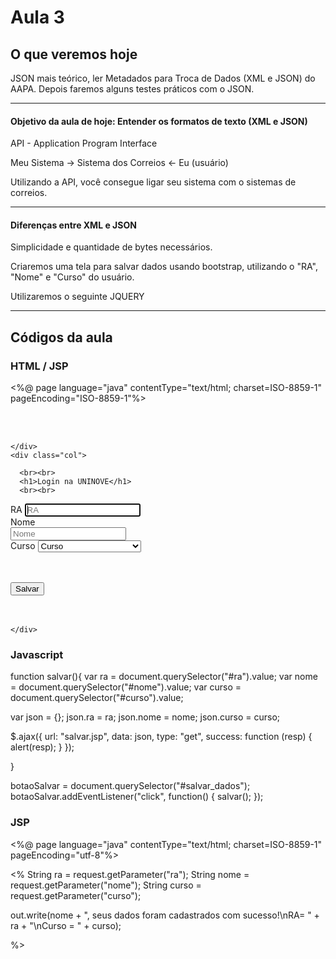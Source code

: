 # Aula 3
## O que veremos hoje
JSON mais teórico, ler Metadados para Troca de Dados (XML e JSON) do AAPA. Depois faremos alguns testes práticos com o JSON.

---

#### Objetivo da aula de hoje: Entender os formatos de texto (XML e  JSON)

API - Application Program Interface

Meu Sistema -> Sistema dos Correios <- Eu (usuário)

Utilizando a API, você consegue ligar seu sistema com o sistemas de correios.

---

#### Diferenças entre XML e JSON
Simplicidade e quantidade de bytes necessários.

Criaremos uma tela para salvar dados usando bootstrap, utilizando o "RA", "Nome" e "Curso" do usuário.


Utilizaremos o seguinte JQUERY
<script src="https://cdnjs.cloudflare.com/ajax/libs/jquery/3.7.1/jquery.js" integrity="sha512-+k1pnlgt4F1H8L7t3z95o3/KO+o78INEcXTbnoJQ/F2VqDVhWoaiVml/OEHv9HsVgxUaVW+IbiZPUJQfF/YxZw==" crossorigin="anonymous" referrerpolicy="no-referrer"></script>



---

## Códigos da aula

### HTML / JSP

<%@ page language="java" contentType="text/html; charset=ISO-8859-1"
    pageEncoding="ISO-8859-1"%>
<!doctype html>
<html lang="pt-br">
  <head>
    <meta charset="utf-8">
    <meta name="viewport" content="width=device-width, initial-scale=1">
    <title>Exemplo JSON</title>
    <script src="https://cdnjs.cloudflare.com/ajax/libs/jquery/3.7.1/jquery.js" integrity="sha512-+k1pnlgt4F1H8L7t3z95o3/KO+o78INEcXTbnoJQ/F2VqDVhWoaiVml/OEHv9HsVgxUaVW+IbiZPUJQfF/YxZw==" crossorigin="anonymous" referrerpolicy="no-referrer">
    </script>
    <link href="https://cdn.jsdelivr.net/npm/bootstrap@5.3.3/dist/css/bootstrap.min.css" rel="stylesheet" integrity="sha384-QWTKZyjpPEjISv5WaRU9OFeRpok6YctnYmDr5pNlyT2bRjXh0JMhjY6hW+ALEwIH" crossorigin="anonymous">
    <script src="script.js" defer></script>
  </head>
  <body>
  <br><br>
    <div class="container text-center">
  <div class="row align-items-start">
    <div class="col-2">
     
    </div>
    <div class="col">
     
      <br><br>
      <h1>Login na UNINOVE</h1>
      <br><br>
<form class="row gy-2 gx-3 align-items-center" >
 <div class="col-auto">
   <label for="ra">RA</label>
   <input autofocus type="text" class="form-control" id="ra" placeholder="RA">
 </div>
 <div class="col-auto">
   <label for="nome">Nome</label>
   <div class="input-group">
     <input type="text" class="form-control" id="nome" placeholder="Nome">
   </div>
 </div>
 <div class="col-auto">
   <label for="curso">Curso</label>
   <select class="form-select" id="curso">
     <option selected>Curso</option>
     <option value="TADS">TADS</option>
     <option value="Ciência da Computação">Ciência da Computação</option>
     <option value="Artes">Artes</option>
   </select>
 </div>
</form>
<br><br>
 <button id="salvar_dados" type="button" class="btn btn-primary btn-lg">Salvar</button>
      <br><br><br>
    </div>
    <div class="col-2">
     
    </div>
  </div>
</div>
    <script src="https://cdn.jsdelivr.net/npm/bootstrap@5.3.3/dist/js/bootstrap.bundle.min.js" integrity="sha384-YvpcrYf0tY3lHB60NNkmXc5s9fDVZLESaAA55NDzOxhy9GkcIdslK1eN7N6jIeHz" crossorigin="anonymous"></script>
  </body>
</html>

### Javascript

function salvar(){
var ra = document.querySelector("#ra").value;
var nome = document.querySelector("#nome").value;
var curso = document.querySelector("#curso").value;

var json = {};
json.ra = ra;
    json.nome = nome;
json.curso = curso;

$.ajax({
url: "salvar.jsp",
data: json,
type: "get",
success: function (resp) {
alert(resp);
}
});

}

botaoSalvar = document.querySelector("#salvar_dados");
botaoSalvar.addEventListener("click", function() {
salvar();
});

### JSP

<%@ page language="java" contentType="text/html; charset=ISO-8859-1"
    pageEncoding="utf-8"%>

<%
String ra = request.getParameter("ra");
String nome = request.getParameter("nome");
String curso = request.getParameter("curso");

out.write(nome + ", seus dados foram cadastrados com sucesso!\nRA= " + ra + "\nCurso = " + curso);

%>
